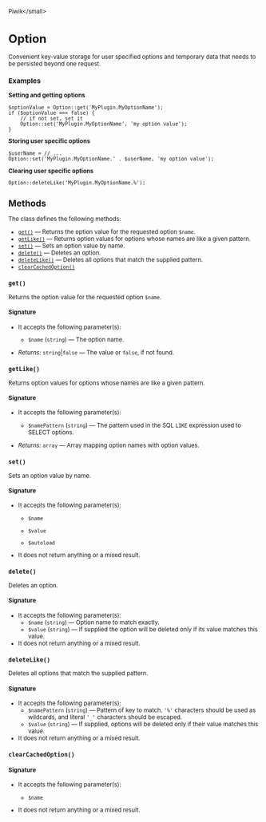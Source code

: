 <small>Piwik\</small>

Option
======

Convenient key-value storage for user specified options and temporary data that needs to be persisted beyond one request.

### Examples

**Setting and getting options**

    $optionValue = Option::get('MyPlugin.MyOptionName');
    if ($optionValue === false) {
        // if not set, set it
        Option::set('MyPlugin.MyOptionName', 'my option value');
    }

**Storing user specific options**

    $userName = // ...
    Option::set('MyPlugin.MyOptionName.' . $userName, 'my option value');

**Clearing user specific options**

    Option::deleteLike('MyPlugin.MyOptionName.%');

Methods
-------

The class defines the following methods:

- [`get()`](#get) &mdash; Returns the option value for the requested option `$name`.
- [`getLike()`](#getlike) &mdash; Returns option values for options whose names are like a given pattern.
- [`set()`](#set) &mdash; Sets an option value by name.
- [`delete()`](#delete) &mdash; Deletes an option.
- [`deleteLike()`](#deletelike) &mdash; Deletes all options that match the supplied pattern.
- [`clearCachedOption()`](#clearcachedoption)

<a name="get" id="get"></a>
<a name="get" id="get"></a>
### `get()`

Returns the option value for the requested option `$name`.

#### Signature

-  It accepts the following parameter(s):
    - `$name` (`string`) &mdash;
       The option name.

- *Returns:*  `string`|`false` &mdash;
    The value or `false`, if not found.

<a name="getlike" id="getlike"></a>
<a name="getLike" id="getLike"></a>
### `getLike()`

Returns option values for options whose names are like a given pattern.

#### Signature

-  It accepts the following parameter(s):
    - `$namePattern` (`string`) &mdash;
       The pattern used in the SQL `LIKE` expression used to SELECT options.

- *Returns:*  `array` &mdash;
    Array mapping option names with option values.

<a name="set" id="set"></a>
<a name="set" id="set"></a>
### `set()`

Sets an option value by name.

#### Signature

-  It accepts the following parameter(s):
    - `$name`
      
    - `$value`
      
    - `$autoload`
      
- It does not return anything or a mixed result.

<a name="delete" id="delete"></a>
<a name="delete" id="delete"></a>
### `delete()`

Deletes an option.

#### Signature

-  It accepts the following parameter(s):
    - `$name` (`string`) &mdash;
       Option name to match exactly.
    - `$value` (`string`) &mdash;
       If supplied the option will be deleted only if its value matches this value.
- It does not return anything or a mixed result.

<a name="deletelike" id="deletelike"></a>
<a name="deleteLike" id="deleteLike"></a>
### `deleteLike()`

Deletes all options that match the supplied pattern.

#### Signature

-  It accepts the following parameter(s):
    - `$namePattern` (`string`) &mdash;
       Pattern of key to match. `'%'` characters should be used as wildcards, and literal `'_'` characters should be escaped.
    - `$value` (`string`) &mdash;
       If supplied, options will be deleted only if their value matches this value.
- It does not return anything or a mixed result.

<a name="clearcachedoption" id="clearcachedoption"></a>
<a name="clearCachedOption" id="clearCachedOption"></a>
### `clearCachedOption()`

#### Signature

-  It accepts the following parameter(s):
    - `$name`
      
- It does not return anything or a mixed result.


